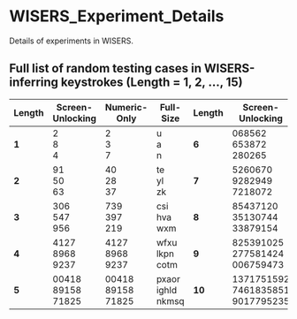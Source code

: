 # WISERS_Experiment_Details
Details of experiments in WISERS.

## Full list of random testing cases in WISERS-inferring keystrokes (Length = 1, 2, ..., 15)

| **Length** | **Screen-Unlocking**    | **Numeric-Only**        | **Full-Size**           | **Length** | **Screen-Unlocking**                   | **Numeric-Only**                       | **Full-Size**                          | **Length** | **Screen-Unlocking**                                  | **Numeric-Only**                                      | **Full-Size**                                         |
|------------|-------------------------|-------------------------|-------------------------|------------|----------------------------------------|----------------------------------------|----------------------------------------|------------|-------------------------------------------------------|-------------------------------------------------------|-------------------------------------------------------|
| **1<br>**  | 2 <br>8<br>4            | 2<br>3<br>7             | u<br>a<br>n             | **6**      | 068562<br>653872<br>280265             | 904819<br>936327<br>540882             | balngo<br>hrifmo<br>tezryw             | **11**     | 82218100139<br>26218481634<br>33589107186             | 41784820716<br>48723799602<br>68872563001             | ylqiielmoho<br>pxzetggrcxg<br>thwsakjteod             |
| **2<br>**  | 91<br>50<br>63          | 40<br>28<br>37          | te<br>yl<br>zk          | **7**      | 5260670<br>9282949<br>7218072          | 2958280<br>9292192<br>6485309          | cdkibyx<br>qotlskz<br>ghflctk          | **12**     | 098539079251<br>328825753635<br>857085497111          | 748503532082<br>450049164597<br>295898082156          | naytsblzxdrj<br>szylmxqjllim<br>patfilswkcej          |
| **3<br>**  | 306<br>547<br>956       | 739<br>397<br>219       | csi<br>hva<br>wxm       | **8**      | 85437120<br>35130744<br>33879154       | 95756580<br>38634842<br>65964210       | toaiquzc<br>pqidlrwa<br>uaiynrmi       | **13**     | 2876024974259<br>1465265988811<br>1406033966135       | 3242733549541<br>7322994281802<br>1048386789639       | ptarpkpusaujl<br>glpizsqiczptn<br>fcjojngzxyvkf       |
| **4<br>**  | 4127<br>8968<br>9237    | 4127<br>8968<br>9237    | wfxu<br>lkpn<br>cotm    | **9**      | 825391025<br>277581424<br>006759473    | 719940202<br>026317997<br>693574538    | jucuurxdm<br>cbeghcuta<br>aedorkpjg    | **14**     | 41845302492256<br>78438253415717<br>02080619089285    | 17633269500226<br>42185712843489<br>41170272367085    | toqmowvkxnjosa<br>fdunuhsimhxclz<br>qiuucjxyczqamo    |
| **5<br>**  | 00418<br>89158<br>71825 | 00418<br>89158<br>71825 | pxaor<br>ighld<br>nkmsq | **10**     | 1371751592<br>7461835851<br>9017795235 | 4683083670<br>9506016800<br>8672604794 | qnfzhqjvak<br>eqfyhbfbkk<br>dlzbboajcu | **15**     | 817967401411367<br>328445035885655<br>616037998122880 | 563789557933062<br>436196398494063<br>313182990131594 | kionmcftkbjrhtg<br>jthohhxiytvtncr<br>kbbcggwajkybmzd |
